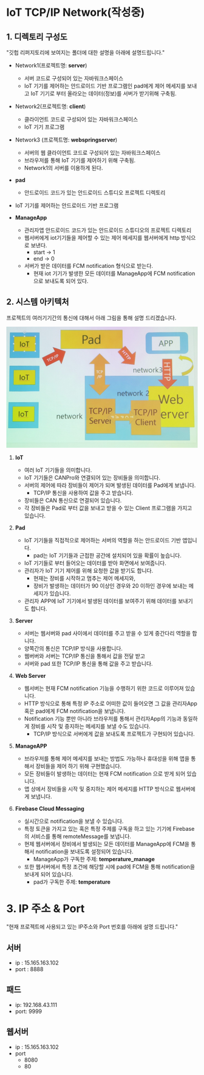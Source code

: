 # IoT TCP/IP Network(작성중)

   

## 1. 디렉토리 구성도

"깃헙 리퍼지토리에 보여지는 폴더에 대한 설명을 아래에 설명드립니다."



- Network1(프로젝트명: **server**)
  - 서버 코드로 구성되어 있는 자바워크스페이스
  - IoT 기기를 제어하는 안드로이드 기반 프로그램인 pad에게 제어 메세지를 보내고 IoT 기기로 부터 올라오는 데이터(정보)를 서버가 받기위해 구축됨.
  
- Network2(프로젝트명: **client**)
  - 클라이언트 코드로 구성되어 있는 자바워크스페이스
  - IoT 기기 프로그램
- Network3 (프로젝트명: **webspringserver**)
  - 서버의 웹 클라이언트 코드로 구성되어 있는 자바워크스페이스
  - 브라우저를 통해 IoT 기기를 제어하기 위해 구축됨.
  - Network1의 서버를 이용하게 된다.
  
- **pad**
  
  - 안드로이드 코드가 있는 안드로이드 스튜디오 프로젝트 디렉토리
- IoT 기기를 제어하는 안드로이드 기반 프로그램
  
- **ManageApp**

  - 관리자앱 안드로이드 코드가 있는 안드로이드 스튜디오의 프로젝트 디렉토리
  - 웹서버에게 iot기기들을 제어할 수 있는 제어 메세지를 웹서버에게 http 방식으로 보낸다.
    - start -> 1
    - end -> 0
  - 서버가 받은 데이터를 FCM notification 형식으로 받는다.
    - 현재 iot 기기가 발생한 모든 데이터를 ManageApp에 FCM notification으로 보내도록 되어 있다.

   

## 2. 시스템 아키텍처

프로젝트의 여러기기간의 통신에 대해서 아래 그림을 통해 설명 드리겠습니다.

![system_architecture](./img/system_architecture.jpeg)





1. **IoT**

   - 여러 IoT 기기들을 의미합니다.
   - IoT 기기들은 CANPro와 연결되어 있는 장비들을 의미합니다.
   - 서버의 제어에 따라 장비들이 제어가 되며 발생된 데이터를 Pad에게 보냅니다.
     - TCP/IP 통신을 사용하여 값을 주고 받습니다.
   - 장비들은 CAN 통신으로 연결되어 있습니다.
   - 각 장비들은 Pad로 부터 값을 보내고 받을 수 있는 Client 프로그램을 가지고 있습니다.

2. **Pad**

   - IoT 기기들을 직접적으로 제어하는 서버의 역할을 하는 안드로이드 기반 앱입니다.
     - pad는 IoT 기기들과 근접한 공간에 설치되어 있을 확률이 높습니다.
   - IoT 기기들로 부터 들어오는 데이터를 받아 화면에서 보여줍니다.
   - 관리자가 IoT 기기 제어를 위해 요청한 값을 받기도 합니다.
     - 현재는 장비를 시작하고 멈추는 제어 메세지와,
     - 장비가 발생하는 데이터가 90 이상인 경우와 20 이하인 경우에 보내는 메세지가 있습니다.
   - 관리자 APP에 IoT 기기에서 발생된 데이터를 보여주기 위해 데이터를 보내기도 합니다.

3. **Server**
   - 서버는 웹서버와 pad 사이에서 데이터를 주고 받을 수 있게 중간다리 역할을 합니다.
   - 양쪽간의 통신은 TCP/IP 방식을 사용합니다.
   - 웹버버와 서버는 TCP/IP 통신을 통해서 값을 전달 받고 
   - 서버와 pad 또한 TCP/IP 통신을 통해 값을 주고 받습니다.
4. **Web Server**
   - 웹서버는 현재 FCM notification 기능을 수행하기 위한 코드로 이루어져 있습니다.
   - HTTP 방식으로 통해 특정 IP 주소로 어떠한 값이 들어오면 그 값을 관리자App 혹은 pad에게 FCM notification을 보냅니다.
   - Notification 기능 뿐만 아니라 브라우저를 통해서 관리자App의 기능과 동일하게 장비를 시작 및 중지하는 메세지를 보낼 수도 있습니다.
     - TCP/IP 방식으로 서버에게 값을 보내도록 프로젝트가 구현되어 있습니다.
5. **ManageAPP**
   - 브라우저를 통해 제어 메세지를 보내는 방법도 가능하나 휴대성을 위해 앱을 통해서 장비들을 제어 하기 위해 구현했습니다.
   - 모든 장비들이 발생하는 데이터는 현재 FCM notification 으로 받게 되어 있습니다.
   - 앱 상에서 장비들을 시작 및 중지하는 제어 메세지를 HTTP 방식으로 웹서버에게 보냅니다.
6. **Firebase Cloud Messaging**
   - 실시간으로 notification을 보낼 수 있습니다.
   - 특정 토큰을 가지고 있는 혹은 특정 주제를 구독을 하고 있는 기기에 Firebase의 서비스를 통해 remoteMessage를 보냅니다.
   - 현제 웹서버에서 장비에서 발생되는 모든 데이터를 ManageApp에 FCM을 통해서 notification을 보내도록 설정되어 있습니다.
     - ManageApp가 구독한 주제: **temperature_manage**
   - 또한 웹서버에서 특정 조건에 해당할 시에 pad에 FCM을 통해 notification을 보내게 되어 있습니다.
     - pad가 구독한 주제: **temperature**



   

# 3. IP 주소 & Port

"현재 프로젝트에 사용되고 있는 IP주소와 Port 번호를 아래에 설명 드립니다."

## 서버

- ip : 15.165.163.102
- port : 8888   

## 패드
- ip: 192.168.43.111
- port: 9999

## 웹서버
- ip : 15.165.163.102
- port
  - 8080
  - 80







